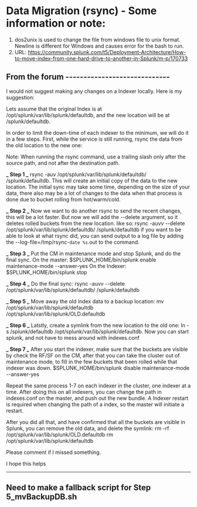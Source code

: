 # Data Migration (rsync) - Some information or note:

1. dos2unix is used to change the file from windows file to unix format. Newline is different for Windows and causes error for the bash to run.
2. URL: https://community.splunk.com/t5/Deployment-Architecture/How-to-move-index-from-one-hard-drive-to-another-in-Splunk/m-p/170733

## From the forum -----------------------------

I would not suggest making any changes on a Indexer locally. Here is my suggestion:

Lets assume that the original Index is at /opt/splunk/var/lib/splunk/defaultdb, and the new location will be at /splunk/defaultdb.

In order to limit the down-time of each indexer to the minimum, we will do it in a few steps. First, while the service is still running, rsync the data from the old location to the new one:

Note: When running the rsync command, use a trailing slash only after the source path, and not after the destination path.

**_ Step 1 _**
rsync -auv /opt/splunk/var/lib/splunk/defaultdb/ /splunk/defaultdb.
This will create an initial copy of the data to the new location. The initial sync may take some time, depending on the size of your data, there also may be a lot of changes to the data when that process is done due to bucket rolling from hot/warm/cold.

**_ Step 2 _**
Now we want to do another rsync to send the recent changes, this will be a lot faster. But now we will add the --delete argument, so it deletes rolled buckets from the new location. like so:
rsync -auvv --delete /opt/splunk/var/lib/splunk/defaultdb/ /splunk/defaultdb
if you want to be able to look at what rsync did, you can send output to a log file by adding the --log-file=/tmp/rsync-`date %s`.out to the command.

**_ Step 3 _**
Put the CM in maintenance mode and stop Splunk, and do the final sync.
On the master:
$SPLUNK_HOME/bin/splunk enable maintenance-mode --answer-yes
On the Indexer:
$SPLUNK_HOME/bin/splunk stop

**_ Step 4 _**
Do the final sync:
rsync -auvv --delete /opt/splunk/var/lib/splunk/defaultdb/ /splunk/defaultdb

**_ Step 5 _**
Move away the old index data to a backup location:
mv /opt/splunk/var/lib/splunk/defaultdb /opt/splunk/var/lib/splunk/OLD.defaultdb

**_ Step 6 _**
Latstly, create a symlink from the new location to the old one:
ln -s /splunk/defaultdb /opt/splunk/var/lib/splunk/defaultdb.
Now you can start splunk, and not have to mess around with indexes.conf

**_ Step 7 _**
After you start the indexer, make sure that the buckets are visible by check the RF/SF on the CM, after that you can take the cluster out of maintenance mode, to fill in the few buckets that been rolled while that indexer was down.
$SPLUNK_HOME/bin/splunk disable maintenance-mode --answer-yes

Repeat the same process 1-7 on each indexer in the cluster, one indexer at a time.
After doing this on all indexers, you can change the path in indexes.conf on the master, and push out the new bundle.
A Indexer restart is required when changing the path of a index, so the master will initiate a restart.

After you did all that, and have confirmed that all the buckets are visible in Splunk, you can remove the old data, and delete the symlink:
rm -rf /opt/splunk/var/lib/splunk/OLD.defaultdb
rm /opt/splunk/var/lib/splunk/defaultdb

Please comment if I missed something.

I hope this helps

---


## Need to make a fallback script for Step 5_mvBackupDB.sh
